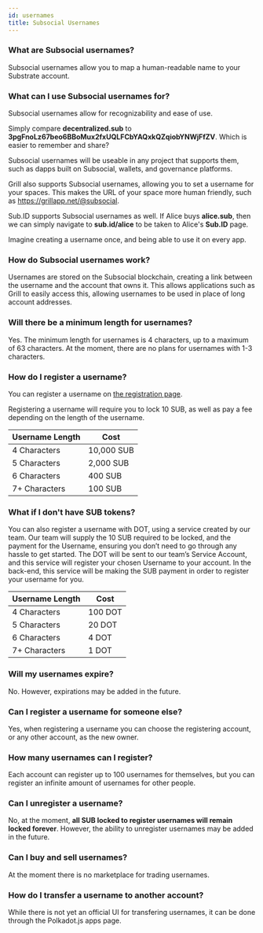 ```yaml
---
id: usernames
title: Subsocial Usernames
---
```


### What are Subsocial usernames?
Subsocial usernames allow you to map a human-readable name to your Substrate account.

### What can I use Subsocial usernames for?
Subsocial usernames allow for recognizability and ease of use.

Simply compare **decentralized.sub** to **3pgFnoLz67beo6BBoMux2fxUQLFCbYAQxkQZqiobYNWjFfZV**. 
Which is easier to remember and share?

Subsocial usernames will be useable in any project that supports them, 
such as dapps built on Subsocial, wallets, and governance platforms.

Grill also supports Subsocial usernames, allowing you to set a username for your spaces. 
This makes the URL of your space more human friendly, such as https://grillapp.net/@subsocial.

Sub.ID supports Subsocial usernames as well. If Alice buys **alice.sub**, 
then we can simply navigate to **sub.id/alice** to be taken to Alice's **Sub.ID** page.

Imagine creating a username once, and being able to use it on every app.

### How do Subsocial usernames work?
Usernames are stored on the Subsocial blockchain, creating a link between the username and the account that owns it.
This allows applications such as Grill to easily access this, 
allowing usernames to be used in place of long account addresses.

### Will there be a minimum length for usernames?
Yes. The minimum length for usernames is 4 characters, up to a maximum of 63 characters. 
At the moment, there are no plans for usernames with 1-3 characters.

### How do I register a username?
You can register a username on [the registration page](https://grillapp.net/dd).

Registering a username will require you to lock 10 SUB, as well as pay a fee depending on the length of the username.

| Username Length | Cost |
|--|--|
| 4 Characters | 10,000 SUB |
| 5 Characters | 2,000 SUB |
| 6 Characters | 400 SUB |
| 7+ Characters | 100 SUB |

### What if I don't have SUB tokens?
You can also register a username with DOT, using a service created by our team. 
Our team will supply the 10 SUB required to be locked, and the payment for the Username, 
ensuring you don’t need to go through any hassle to get started. The DOT will be sent to our team’s Service Account, 
and this service will register your chosen Username to your account. 
In the back-end, this service will be making the SUB payment in order to register your username for you.

| Username Length | Cost |
|--|--|
| 4 Characters | 100 DOT |
| 5 Characters | 20 DOT |
| 6 Characters | 4 DOT |
| 7+ Characters | 1 DOT |

### Will my usernames expire?
No. However, expirations may be added in the future.

### Can I register a username for someone else?
Yes, when registering a username you can choose the registering account, or any other account, as the new owner.

### How many usernames can I register?
Each account can register up to 100 usernames for themselves, but you can register an infinite amount of usernames for other people.

### Can I unregister a username?
No, at the moment, **all SUB locked to register usernames will remain locked forever**. 
However, the ability to unregister usernames may be added in the future.

### Can I buy and sell usernames?
At the moment there is no marketplace for trading usernames.

### How do I transfer a username to another account?
While there is not yet an official UI for transfering usernames, it can be done through the Polkadot.js apps page.


